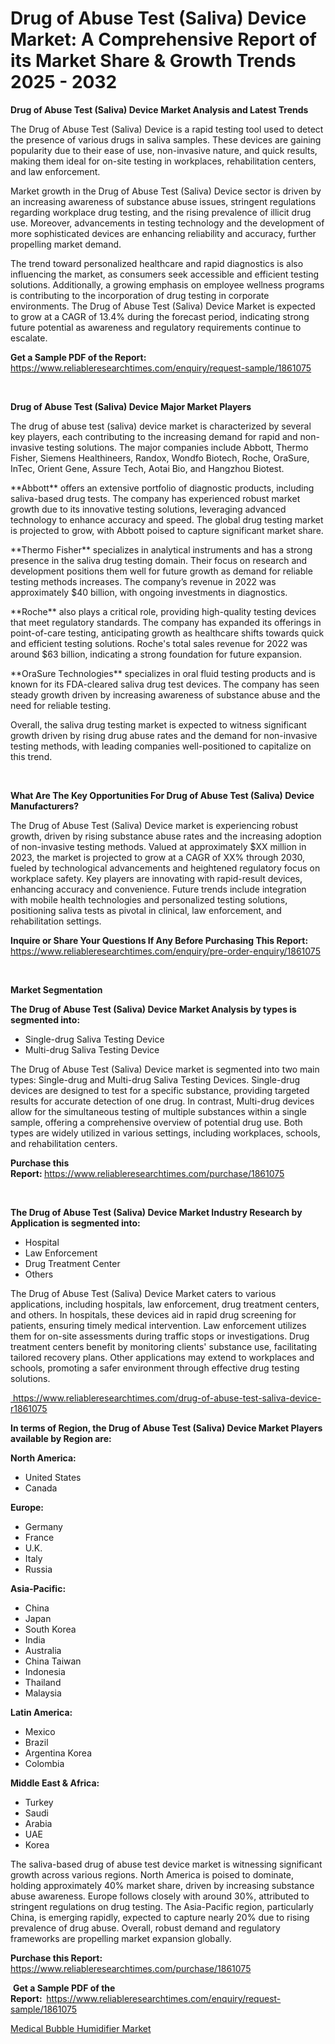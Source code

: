 <p><h1>Drug of Abuse Test (Saliva) Device Market: A Comprehensive Report of its Market Share & Growth Trends 2025 - 2032</h1></p><p><strong>Drug of Abuse Test (Saliva) Device Market Analysis and Latest Trends</strong></p>
<p><p>The Drug of Abuse Test (Saliva) Device is a rapid testing tool used to detect the presence of various drugs in saliva samples. These devices are gaining popularity due to their ease of use, non-invasive nature, and quick results, making them ideal for on-site testing in workplaces, rehabilitation centers, and law enforcement. </p><p>Market growth in the Drug of Abuse Test (Saliva) Device sector is driven by an increasing awareness of substance abuse issues, stringent regulations regarding workplace drug testing, and the rising prevalence of illicit drug use. Moreover, advancements in testing technology and the development of more sophisticated devices are enhancing reliability and accuracy, further propelling market demand. </p><p>The trend toward personalized healthcare and rapid diagnostics is also influencing the market, as consumers seek accessible and efficient testing solutions. Additionally, a growing emphasis on employee wellness programs is contributing to the incorporation of drug testing in corporate environments. The Drug of Abuse Test (Saliva) Device Market is expected to grow at a CAGR of 13.4% during the forecast period, indicating strong future potential as awareness and regulatory requirements continue to escalate.</p></p>
<p><strong>Get a Sample PDF of the Report:&nbsp;</strong> <a href="https://www.reliableresearchtimes.com/enquiry/request-sample/1861075?utm_campaign=3295&utm_medium=2&utm_source=Github&utm_content=ia&utm_term=05032025&utm_id=drug-of-abuse-test-saliva-device">https://www.reliableresearchtimes.com/enquiry/request-sample/1861075</a></p>
<p>&nbsp;</p>
<p><strong>Drug of Abuse Test (Saliva) Device Major Market Players</strong></p>
<p><p>The drug of abuse test (saliva) device market is characterized by several key players, each contributing to the increasing demand for rapid and non-invasive testing solutions. The major companies include Abbott, Thermo Fisher, Siemens Healthineers, Randox, Wondfo Biotech, Roche, OraSure, InTec, Orient Gene, Assure Tech, Aotai Bio, and Hangzhou Biotest.</p><p>**Abbott** offers an extensive portfolio of diagnostic products, including saliva-based drug tests. The company has experienced robust market growth due to its innovative testing solutions, leveraging advanced technology to enhance accuracy and speed. The global drug testing market is projected to grow, with Abbott poised to capture significant market share.</p><p>**Thermo Fisher** specializes in analytical instruments and has a strong presence in the saliva drug testing domain. Their focus on research and development positions them well for future growth as demand for reliable testing methods increases. The company’s revenue in 2022 was approximately $40 billion, with ongoing investments in diagnostics.</p><p>**Roche** also plays a critical role, providing high-quality testing devices that meet regulatory standards. The company has expanded its offerings in point-of-care testing, anticipating growth as healthcare shifts towards quick and efficient testing solutions. Roche's total sales revenue for 2022 was around $63 billion, indicating a strong foundation for future expansion.</p><p>**OraSure Technologies** specializes in oral fluid testing products and is known for its FDA-cleared saliva drug test devices. The company has seen steady growth driven by increasing awareness of substance abuse and the need for reliable testing.</p><p>Overall, the saliva drug testing market is expected to witness significant growth driven by rising drug abuse rates and the demand for non-invasive testing methods, with leading companies well-positioned to capitalize on this trend.</p></p>
<p>&nbsp;</p>
<p><strong>What Are The Key Opportunities For Drug of Abuse Test (Saliva) Device Manufacturers?</strong></p>
<p><p>The Drug of Abuse Test (Saliva) Device market is experiencing robust growth, driven by rising substance abuse rates and the increasing adoption of non-invasive testing methods. Valued at approximately $XX million in 2023, the market is projected to grow at a CAGR of XX% through 2030, fueled by technological advancements and heightened regulatory focus on workplace safety. Key players are innovating with rapid-result devices, enhancing accuracy and convenience. Future trends include integration with mobile health technologies and personalized testing solutions, positioning saliva tests as pivotal in clinical, law enforcement, and rehabilitation settings.</p></p>
<p><strong>Inquire or Share Your Questions If Any Before Purchasing This Report:</strong> <a href="https://www.reliableresearchtimes.com/enquiry/pre-order-enquiry/1861075?utm_campaign=3295&utm_medium=2&utm_source=Github&utm_content=ia&utm_term=05032025&utm_id=drug-of-abuse-test-saliva-device">https://www.reliableresearchtimes.com/enquiry/pre-order-enquiry/1861075</a></p>
<p>&nbsp;</p>
<p><strong>Market Segmentation</strong></p>
<p><strong>The Drug of Abuse Test (Saliva) Device Market Analysis by types is segmented into:</strong></p>
<p><ul><li>Single-drug Saliva Testing Device</li><li>Multi-drug Saliva Testing Device</li></ul></p>
<p><p>The Drug of Abuse Test (Saliva) Device market is segmented into two main types: Single-drug and Multi-drug Saliva Testing Devices. Single-drug devices are designed to test for a specific substance, providing targeted results for accurate detection of one drug. In contrast, Multi-drug devices allow for the simultaneous testing of multiple substances within a single sample, offering a comprehensive overview of potential drug use. Both types are widely utilized in various settings, including workplaces, schools, and rehabilitation centers.</p></p>
<p><strong>Purchase this Report:&nbsp;</strong><a href="https://www.reliableresearchtimes.com/purchase/1861075?utm_campaign=3295&utm_medium=2&utm_source=Github&utm_content=ia&utm_term=05032025&utm_id=drug-of-abuse-test-saliva-device">https://www.reliableresearchtimes.com/purchase/1861075</a></p>
<p>&nbsp;</p>
<p><strong>The Drug of Abuse Test (Saliva) Device Market Industry Research by Application is segmented into:</strong></p>
<p><ul><li>Hospital</li><li>Law Enforcement</li><li>Drug Treatment Center</li><li>Others</li></ul></p>
<p><p>The Drug of Abuse Test (Saliva) Device Market caters to various applications, including hospitals, law enforcement, drug treatment centers, and others. In hospitals, these devices aid in rapid drug screening for patients, ensuring timely medical intervention. Law enforcement utilizes them for on-site assessments during traffic stops or investigations. Drug treatment centers benefit by monitoring clients' substance use, facilitating tailored recovery plans. Other applications may extend to workplaces and schools, promoting a safer environment through effective drug testing solutions.</p></p>
<p><a href="https://www.reliableresearchtimes.com/drug-of-abuse-test-saliva-device-r1861075?utm_campaign=3295&utm_medium=2&utm_source=Github&utm_content=ia&utm_term=05032025&utm_id=drug-of-abuse-test-saliva-device">&nbsp;https://www.reliableresearchtimes.com/drug-of-abuse-test-saliva-device-r1861075</a></p>
<p><strong>In terms of Region, the Drug of Abuse Test (Saliva) Device Market Players available by Region are:</strong></p>
<p>
    <p> <strong> North America: </strong>
        <ul>
            <li>United States</li>
            <li>Canada</li>
        </ul>
        </p> 
    <p> <strong> Europe: </strong>
        <ul>
            <li>Germany</li>
            <li>France</li>
            <li>U.K.</li>
            <li>Italy</li>
            <li>Russia</li>
        </ul>
        </p> 
    <p> <strong> Asia-Pacific: </strong>
        <ul>
            <li>China</li>
            <li>Japan</li>
            <li>South Korea</li>
            <li>India</li>
            <li>Australia</li>
            <li>China Taiwan</li>
            <li>Indonesia</li>
            <li>Thailand</li>
            <li>Malaysia</li>
        </ul>
        </p> 
    <p> <strong> Latin America: </strong>
        <ul>
            <li>Mexico</li>
            <li>Brazil</li>
            <li>Argentina Korea</li>
            <li>Colombia</li>
        </ul>
        </p> 
    <p> <strong> Middle East & Africa: </strong>
        <ul>
            <li>Turkey</li>
            <li>Saudi</li>
            <li>Arabia</li>
            <li>UAE</li>
            <li>Korea</li>
        </ul>
    </p>
    </p>
<p><p>The saliva-based drug of abuse test device market is witnessing significant growth across various regions. North America is poised to dominate, holding approximately 40% market share, driven by increasing substance abuse awareness. Europe follows closely with around 30%, attributed to stringent regulations on drug testing. The Asia-Pacific region, particularly China, is emerging rapidly, expected to capture nearly 20% due to rising prevalence of drug abuse. Overall, robust demand and regulatory frameworks are propelling market expansion globally.</p></p>
<p><strong>Purchase this Report: </strong><a href="https://www.reliableresearchtimes.com/purchase/1861075?utm_campaign=3295&utm_medium=2&utm_source=Github&utm_content=ia&utm_term=05032025&utm_id=drug-of-abuse-test-saliva-device">https://www.reliableresearchtimes.com/purchase/1861075</a></p>
<p>&nbsp;<strong>Get a Sample PDF of the Report:&nbsp;&nbsp;</strong><a href="https://www.reliableresearchtimes.com/enquiry/request-sample/1861075?utm_campaign=3295&utm_medium=2&utm_source=Github&utm_content=ia&utm_term=05032025&utm_id=drug-of-abuse-test-saliva-device">https://www.reliableresearchtimes.com/enquiry/request-sample/1861075</a></p>
<p><strong></strong></p>
<p><p><a href="https://github.com/huelarnzeba29/Market-Research-Report-List-1/blob/main/medical-bubble-humidifier-market.md?utm_campaign=3295&utm_medium=2&utm_source=Github&utm_content=ia&utm_term=05032025&utm_id=drug-of-abuse-test-saliva-device">Medical Bubble Humidifier Market</a></p></p>